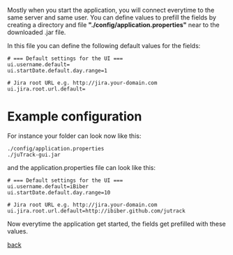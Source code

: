 Mostly when you start the application, you will connect everytime to the same server and same user. You can define values to prefill the fields by creating a directory and file **"./config/application.properties"** near to the downloaded .jar file.

In this file you can define the following default values for the fields:
```
# === Default settings for the UI ===
ui.username.default=
ui.startDate.default.day.range=1

# Jira root URL e.g. http://jira.your-domain.com
ui.jira.root.url.default=
```

# Example configuration
For instance your folder can look now like this:
```
./config/application.properties
./juTrack-gui.jar
```
and the application.properties file can look like this:
```
# === Default settings for the UI ===
ui.username.default=iBiber
ui.startDate.default.day.range=10

# Jira root URL e.g. http://jira.your-domain.com
ui.jira.root.url.default=http://ibiber.github.com/jutrack
```
Now everytime the application get started, the fields get prefilled with these values.

[back](./)
